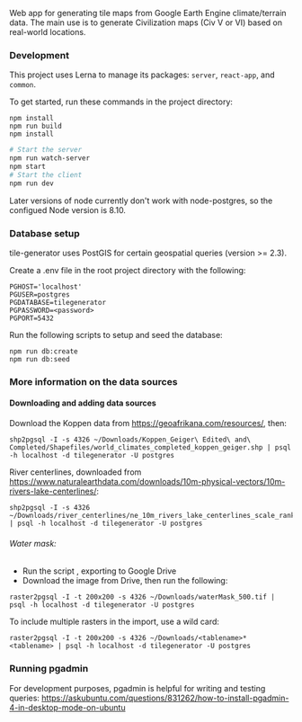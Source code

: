 Web app for generating tile maps from Google Earth Engine climate/terrain data. The main use is to generate Civilization maps (Civ V or VI) based on real-world locations.

### Development

This project uses Lerna to manage its packages: `server`, `react-app`, and `common`.

To get started, run these commands in the project directory:

```
npm install
npm run build
npm install
```

```sh
# Start the server
npm run watch-server
npm start
# Start the client
npm run dev
```

Later versions of node currently don't work with node-postgres, so the configued Node version is 8.10.

### Database setup

tile-generator uses PostGIS for certain geospatial queries (version >= 2.3).

Create a .env file in the root project directory with the following:

```
PGHOST='localhost'
PGUSER=postgres
PGDATABASE=tilegenerator
PGPASSWORD=<password>
PGPORT=5432
```

Run the following scripts to setup and seed the database:

```
npm run db:create
npm run db:seed
```

### More information on the data sources

#### Downloading and adding data sources

Download the Koppen data from https://geoafrikana.com/resources/, then:

```
shp2pgsql -I -s 4326 ~/Downloads/Koppen_Geiger\ Edited\ and\ Completed/Shapefiles/world_climates_completed_koppen_geiger.shp | psql -h localhost -d tilegenerator -U postgres
```

River centerlines, downloaded from https://www.naturalearthdata.com/downloads/10m-physical-vectors/10m-rivers-lake-centerlines/:

```
shp2pgsql -I -s 4326 ~/Downloads/river_centerlines/ne_10m_rivers_lake_centerlines_scale_rank.shp | psql -h localhost -d tilegenerator -U postgres
```

###### Water mask:

- Run the script [](https://code.earthengine.google.com/67d5310441e9d02d8e630167d87f5070), exporting to Google Drive
- Download the image from Drive, then run the following:

```
raster2pgsql -I -t 200x200 -s 4326 ~/Downloads/waterMask_500.tif | psql -h localhost -d tilegenerator -U postgres
```

To include multiple rasters in the import, use a wild card:

```
raster2pgsql -I -t 200x200 -s 4326 ~/Downloads/<tablename>* <tablename> | psql -h localhost -d tilegenerator -U postgres
```

### Running pgadmin

For development purposes, pgadmin is helpful for writing and testing queries:
https://askubuntu.com/questions/831262/how-to-install-pgadmin-4-in-desktop-mode-on-ubuntu
